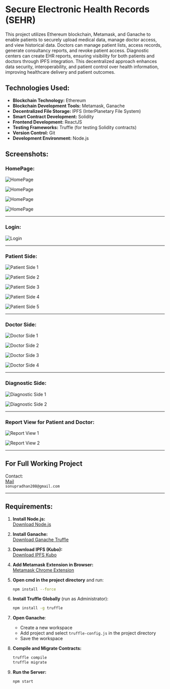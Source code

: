 # Secure Electronic Health Records (SEHR)

This project utilizes Ethereum blockchain, Metamask, and Ganache to enable patients to securely upload medical data, manage doctor access, and view historical data. Doctors can manage patient lists, access records, generate consultancy reports, and revoke patient access. Diagnostic centers can create EHR reports, ensuring visibility for both patients and doctors through IPFS integration. This decentralized approach enhances data security, interoperability, and patient control over health information, improving healthcare delivery and patient outcomes.

## Technologies Used:

- **Blockchain Technology:** Ethereum
- **Blockchain Development Tools:** Metamask, Ganache
- **Decentralized File Storage:** IPFS (InterPlanetary File System)
- **Smart Contract Development:** Solidity
- **Frontend Development:** ReactJS
- **Testing Frameworks:** Truffle (for testing Solidity contracts)
- **Version Control:** Git
- **Development Environment:** Node.js



## Screenshots:

### HomePage:

![HomePage](https://github.com/Sonu208/Secure-Electronic-Health-Records/assets/99793746/2ba73782-e348-45f3-94fd-a3a7ba52db5c)

![HomePage](https://github.com/Sonu208/Secure-Electronic-Health-Records/assets/99793746/ae69f2bf-c90f-470d-8b79-ceae8fd99c39)

![HomePage](https://github.com/Sonu208/Secure-Electronic-Health-Records/assets/99793746/fc3cc94b-479e-48a0-a5e3-6019c39320cc)

![HomePage](https://github.com/Sonu208/Secure-Electronic-Health-Records/assets/99793746/8d4e5c04-f277-441e-bf6f-02bcc968580d)

---

### Login:

![Login](https://github.com/Sonu208/Secure-Electronic-Health-Records/assets/99793746/0cadee31-7af2-4fdf-a3bb-af8ac937534e)

---

### Patient Side:

![Patient Side 1](https://github.com/Sonu208/Secure-Electronic-Health-Records/assets/99793746/64b725c9-061f-4cea-a630-1602666dd374)

![Patient Side 2](https://github.com/Sonu208/Secure-Electronic-Health-Records/assets/99793746/ce4e1dd6-e2bd-48f9-b185-0350a2fa53ae)

![Patient Side 3](https://github.com/Sonu208/Secure-Electronic-Health-Records/assets/99793746/8801fd68-f1b4-48ab-b646-254eb9391b5e)

![Patient Side 4](https://github.com/Sonu208/Secure-Electronic-Health-Records/assets/99793746/2e17c358-89b6-4c74-afec-6f07db6515d4)

![Patient Side 5](https://github.com/Sonu208/Secure-Electronic-Health-Records/assets/99793746/98283e49-c4cc-41ba-95b0-1a2e1afbff77)

---

### Doctor Side:

![Doctor Side 1](https://github.com/Sonu208/Secure-Electronic-Health-Records/assets/99793746/6761f2ab-7133-424a-b997-a5ca4bca2553)

![Doctor Side 2](https://github.com/Sonu208/Secure-Electronic-Health-Records/assets/99793746/d4c03b71-916c-4fb5-8d37-34e5244b7ea0)

![Doctor Side 3](https://github.com/Sonu208/Secure-Electronic-Health-Records/assets/99793746/e328184c-f7b8-422e-9945-58820179cc7b)

![Doctor Side 4](https://github.com/Sonu208/Secure-Electronic-Health-Records/assets/99793746/1572acf6-fd11-4044-9075-f8604de5657a)

---

### Diagnostic Side:

![Diagnostic Side 1](https://github.com/Sonu208/Secure-Electronic-Health-Records/assets/99793746/f66e9981-6b98-483c-bf25-560bc13f5fc0)

![Diagnostic Side 2](https://github.com/Sonu208/Secure-Electronic-Health-Records/assets/99793746/f51db8b9-95d9-418e-ba42-f38e397de263)

---

### Report View for Patient and Doctor:

![Report View 1](https://github.com/Sonu208/Secure-Electronic-Health-Records/assets/99793746/b5549f81-7dd3-4e2c-8514-b44ed045fec2)

![Report View 2](https://github.com/Sonu208/Secure-Electronic-Health-Records/assets/99793746/c3b6c074-1fc2-4f92-a2ec-f4a3b6b0d4b2)

---

## For Full Working Project

Contact:  
[Mail](mailto:sonupradhan208@gmail.com?Subject=ehr-blockchain&Body=Hi,)  
`sonupradhan208@gmail.com`

---

## Requirements:

1. **Install Node.js:**  
   [Download Node.js](https://nodejs.org/en/download/)

2. **Install Ganache:**  
   [Download Ganache Truffle](https://www.trufflesuite.com/ganache)

3. **Download IPFS (Kubo):**  
   [Download IPFS Kubo](https://dist.ipfs.tech/#go-ipfs)

4. **Add Metamask Extension in Browser:**  
   [Metamask Chrome Extension](https://chrome.google.com/webstore/detail/metamask/nkbihfbeogaeaoehlefnkodbefgpgknn?hl=en-US)

5. **Open cmd in the project directory** and run:
   ```bash
   npm install --force
   ```

6. **Install Truffle Globally** (run as Administrator):
   ```bash
   npm install -g truffle
   ```

7. **Open Ganache**:
   - Create a new workspace
   - Add project and select `truffle-config.js` in the project directory
   - Save the workspace

8. **Compile and Migrate Contracts:**
   ```bash
   truffle compile
   truffle migrate
   ```

9. **Run the Server:**
   ```bash
   npm start
   ```

